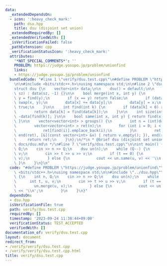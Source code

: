 ```yaml
---
data:
  _extendedDependsOn:
  - icon: ':heavy_check_mark:'
    path: dsu.hpp
    title: dsu (disjoint set union)
  _extendedRequiredBy: []
  _extendedVerifiedWith: []
  _isVerificationFailed: false
  _pathExtension: cpp
  _verificationStatusIcon: ':heavy_check_mark:'
  attributes:
    '*NOT_SPECIAL_COMMENTS*': ''
    PROBLEM: https://judge.yosupo.jp/problem/unionfind
    links:
    - https://judge.yosupo.jp/problem/unionfind
  bundledCode: "#line 1 \"verify/dsu.test.cpp\"\n#define PROBLEM \"https://judge.yosupo.jp/problem/unionfind\"\
    \n\n#include <bits/stdc++.h>\nusing namespace std;\n\n#line 2 \"dsu.hpp\"\n\n\
    struct dsu {\n    vector<int> data;\n\n    dsu() = default;\n\n    explicit dsu(size_t\
    \ sz) : data(sz, -1) {}\n\n    bool merge(int x, int y) {\n        x = find(x),\
    \ y = find(y);\n        if (x == y) return false;\n        if (data[x] > data[y])\
    \ swap(x, y);\n        data[x] += data[y];\n        data[y] = x;\n        return\
    \ true;\n    }\n\n    int find(int k) {\n        if (data[k] < 0) return k;\n\
    \        return data[k] = find(data[k]);\n    }\n\n    int size(int k) { return\
    \ -data[find(k)]; }\n\n    bool same(int x, int y) { return find(x) == find(y);\
    \ }\n\n    vector<vector<int> > groups() {\n        int n = (int)data.size();\n\
    \        vector<vector<int> > ret(n);\n        for (int i = 0; i < n; i++) {\n\
    \            ret[find(i)].emplace_back(i);\n        }\n        ret.erase(remove_if(begin(ret),\
    \ end(ret), [&](const vector<int> &v) { return v.empty(); }), end(ret));\n   \
    \     return ret;\n    }\n};\n/*\n * @brief dsu (disjoint set union)\n * @docs\
    \ docs/dsu.md\n */\n#line 7 \"verify/dsu.test.cpp\"\n\nint main() {\n    int n,\
    \ Q;\n    cin >> n >> Q;\n    dsu un(n);\n    while (Q--) {\n        int t, u,\
    \ v;\n        cin >> t >> u >> v;\n        if (t == 0) {\n            un.merge(u,\
    \ v);\n        } else {\n            cout << un.same(u, v) << '\\n';\n       \
    \ }\n    }\n}\n"
  code: "#define PROBLEM \"https://judge.yosupo.jp/problem/unionfind\"\n\n#include\
    \ <bits/stdc++.h>\nusing namespace std;\n\n#include \"../dsu.hpp\"\n\nint main()\
    \ {\n    int n, Q;\n    cin >> n >> Q;\n    dsu un(n);\n    while (Q--) {\n  \
    \      int t, u, v;\n        cin >> t >> u >> v;\n        if (t == 0) {\n    \
    \        un.merge(u, v);\n        } else {\n            cout << un.same(u, v)\
    \ << '\\n';\n        }\n    }\n}"
  dependsOn:
  - dsu.hpp
  isVerificationFile: true
  path: verify/dsu.test.cpp
  requiredBy: []
  timestamp: '2023-09-24 11:38:44+09:00'
  verificationStatus: TEST_ACCEPTED
  verifiedWith: []
documentation_of: verify/dsu.test.cpp
layout: document
redirect_from:
- /verify/verify/dsu.test.cpp
- /verify/verify/dsu.test.cpp.html
title: verify/dsu.test.cpp
---
```

